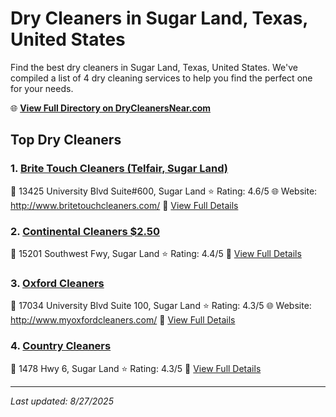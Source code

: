 # Dry Cleaners in Sugar Land, Texas, United States

Find the best dry cleaners in Sugar Land, Texas, United States. We've compiled a list of 4 dry cleaning services to help you find the perfect one for your needs.

🌐 **[View Full Directory on DryCleanersNear.com](https://drycleanersnear.com/city/US/Texas/Sugar%20Land)**

## Top Dry Cleaners

### 1. [Brite Touch Cleaners (Telfair, Sugar Land)](https://drycleanersnear.com/dryCleaner/68a3db3ae0c395148228b586/brite-touch-cleaners-telfair-sugar-land)
📍 13425 University Blvd Suite#600, Sugar Land
⭐ Rating: 4.6/5
🌐 Website: http://www.britetouchcleaners.com/
🔗 [View Full Details](https://drycleanersnear.com/dryCleaner/68a3db3ae0c395148228b586/brite-touch-cleaners-telfair-sugar-land)

### 2. [Continental Cleaners $2.50](https://drycleanersnear.com/dryCleaner/68a3db94e0c395148228c2f7/continental-cleaners-2-50)
📍 15201 Southwest Fwy, Sugar Land
⭐ Rating: 4.4/5
🔗 [View Full Details](https://drycleanersnear.com/dryCleaner/68a3db94e0c395148228c2f7/continental-cleaners-2-50)

### 3. [Oxford Cleaners](https://drycleanersnear.com/dryCleaner/68a3dbade0c395148228c3a2/oxford-cleaners)
📍 17034 University Blvd Suite 100, Sugar Land
⭐ Rating: 4.3/5
🌐 Website: http://www.myoxfordcleaners.com/
🔗 [View Full Details](https://drycleanersnear.com/dryCleaner/68a3dbade0c395148228c3a2/oxford-cleaners)

### 4. [Country Cleaners](https://drycleanersnear.com/dryCleaner/68a3dbb1e0c395148228c3c1/country-cleaners)
📍 1478 Hwy 6, Sugar Land
⭐ Rating: 4.3/5
🔗 [View Full Details](https://drycleanersnear.com/dryCleaner/68a3dbb1e0c395148228c3c1/country-cleaners)


---

*Last updated: 8/27/2025*
